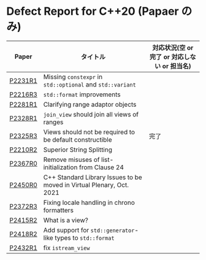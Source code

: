 # Defect Report for C++20 (Papaer のみ)

| Paper                                | タイトル                                                              | 対応状況(空 or 完了 or 対応しない or 担当名) |
| ------------------------------------ | --------------------------------------------------------------------- | -------------------------------------------- |
| [P2231R1](https://wg21.link/p2231r1) | Missing `constexpr` in `std::optional` and `std::variant`             |                                              |
| [P2216R3](https://wg21.link/p2216r3) | `std::format` improvements                                            |                                              |
| [P2281R1](https://wg21.link/p2281r1) | Clarifying range adaptor objects                                      |                                              |
| [P2328R1](https://wg21.link/p2328r1) | `join_view` should join all views of ranges                           |                                              |
| [P2325R3](https://wg21.link/p2325r3) | Views should not be required to be default constructible              | 完了                                         |
| [P2210R2](https://wg21.link/p2210r2) | Superior String Splitting                                             |                                              |
| [P2367R0](https://wg21.link/p2367r0) | Remove misuses of list-initialization from Clause 24                  |                                              |
| [P2450R0](https://wg21.link/p2450r0) | C++ Standard Library Issues to be moved in Virtual Plenary, Oct. 2021 |                                              |
| [P2372R3](https://wg21.link/p2372r3) | Fixing locale handling in chrono formatters                           |                                              |
| [P2415R2](https://wg21.link/p2415r2) | What is a view?                                                       |                                              |
| [P2418R2](https://wg21.link/p2418r2) | Add support for `std::generator`-like types to `std::format`          |                                              |
| [P2432R1](https://wg21.link/p2432r1) | fix `istream_view`                                                    |                                              |
